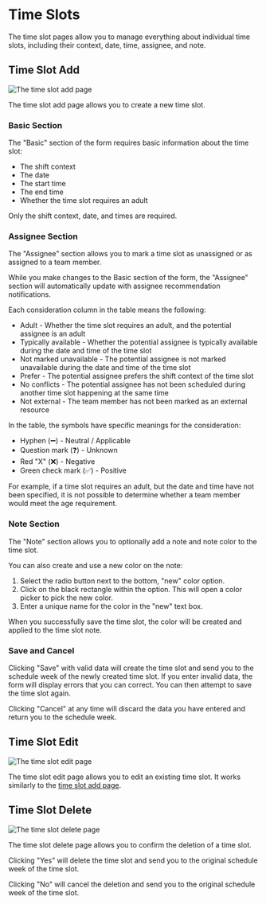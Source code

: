 # Time Slots

The time slot pages allow you to manage everything about individual time slots,
including their context, date, time, assignee, and note.

## Time Slot Add

![The time slot add page](./images/time_slot_add.png)

The time slot add page allows you to create a new time slot.

### Basic Section

The "Basic" section of the form requires basic information about the time slot:

- The shift context
- The date
- The start time
- The end time
- Whether the time slot requires an adult

Only the shift context, date, and times are required.

### Assignee Section

The "Assignee" section allows you to mark a time slot as unassigned or as
assigned to a team member.

While you make changes to the Basic section of the form, the "Assignee" section
will automatically update with assignee recommendation notifications.

Each consideration column in the table means the following:

- Adult - Whether the time slot requires an adult, and the potential assignee is
  an adult
- Typically available - Whether the potential assignee is typically available
  during the date and time of the time slot
- Not marked unavailable - The potential assignee is not marked unavailable
  during the date and time of the time slot
- Prefer - The potential assignee prefers the shift context of the time slot
- No conflicts - The potential assignee has not been scheduled during another
  time slot happening at the same time
- Not external - The team member has not been marked as an external resource

In the table, the symbols have specific meanings for the consideration:

- Hyphen (➖) - Neutral / Applicable
- Question mark (❓) - Unknown
- Red "X" (❌) - Negative
- Green check mark (✅) - Positive

For example, if a time slot requires an adult, but the date and time have not
been specified, it is not possible to determine whether a team member would meet
the age requirement.

### Note Section

The "Note" section allows you to optionally add a note and note color to the
time slot.

You can also create and use a new color on the note:

1. Select the radio button next to the bottom, "new" color option.
2. Click on the black rectangle within the option. This will open a color picker
   to pick the new color.
3. Enter a unique name for the color in the "new" text box.

When you successfully save the time slot, the color will be created and applied
to the time slot note.

### Save and Cancel

Clicking "Save" with valid data will create the time slot and send you to the
schedule week of the newly created time slot. If you enter invalid data, the
form will display errors that you can correct. You can then attempt to save the
time slot again.

Clicking "Cancel" at any time will discard the data you have entered and return
you to the schedule week.

## Time Slot Edit

![The time slot edit page](./images/time_slot_edit.png)

The time slot edit page allows you to edit an existing time slot. It works
similarly to the [time slot add page](#time-slot-add).

## Time Slot Delete

![The time slot delete page](./images/time_slot_delete.png)

The time slot delete page allows you to confirm the deletion of a time slot.

Clicking "Yes" will delete the time slot and send you to the original schedule
week of the time slot.

Clicking "No" will cancel the deletion and send you to the original schedule
week of the time slot.
